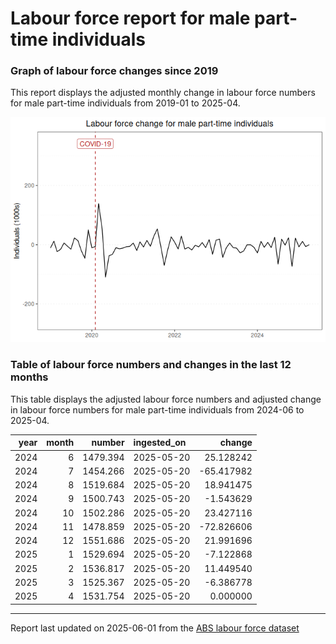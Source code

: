 Labour force report for male part-time individuals
================

### Graph of labour force changes since 2019

This report displays the adjusted monthly change in labour force numbers
for male part-time individuals from 2019-01 to 2025-04.

![](male_part-time_report_files/figure-gfm/unnamed-chunk-2-1.png)<!-- -->

### Table of labour force numbers and changes in the last 12 months

This table displays the adjusted labour force numbers and adjusted
change in labour force numbers for male part-time individuals from
2024-06 to 2025-04.

| year | month |   number | ingested_on |     change |
|-----:|------:|---------:|:------------|-----------:|
| 2024 |     6 | 1479.394 | 2025-05-20  |  25.128242 |
| 2024 |     7 | 1454.266 | 2025-05-20  | -65.417982 |
| 2024 |     8 | 1519.684 | 2025-05-20  |  18.941475 |
| 2024 |     9 | 1500.743 | 2025-05-20  |  -1.543629 |
| 2024 |    10 | 1502.286 | 2025-05-20  |  23.427116 |
| 2024 |    11 | 1478.859 | 2025-05-20  | -72.826606 |
| 2024 |    12 | 1551.686 | 2025-05-20  |  21.991696 |
| 2025 |     1 | 1529.694 | 2025-05-20  |  -7.122868 |
| 2025 |     2 | 1536.817 | 2025-05-20  |  11.449540 |
| 2025 |     3 | 1525.367 | 2025-05-20  |  -6.386778 |
| 2025 |     4 | 1531.754 | 2025-05-20  |   0.000000 |

------------------------------------------------------------------------

Report last updated on 2025-06-01 from the [ABS labour force
dataset](https://www.abs.gov.au/statistics/labour/employment-and-unemployment/labour-force-australia/latest-release)
